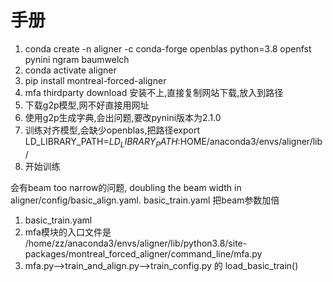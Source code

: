 # 手册

1. conda create -n aligner -c conda-forge openblas python=3.8 openfst pynini ngram baumwelch
2. conda activate aligner
3. pip install montreal-forced-aligner
4. mfa thirdparty download 安装不上,直接复制网站下载,放入到路径
5. 下载g2p模型,网不好直接用网址
6. 使用g2p生成字典,会出问题,要改pynini版本为2.1.0
7. 训练对齐模型,会缺少openblas,把路径export LD_LIBRARY_PATH=$LD_LIBRARY_PATH:$HOME/anaconda3/envs/aligner/lib/
8. 开始训练

会有beam too narrow的问题, doubling the beam width in aligner/config/basic_align.yaml. basic_train.yaml 把beam参数加倍

1. basic_train.yaml
2. mfa模块的入口文件是 /home/zz/anaconda3/envs/aligner/lib/python3.8/site-packages/montreal_forced_aligner/command_line/mfa.py
3. mfa.py-->train_and_align.py-->train_config.py 的 load_basic_train()